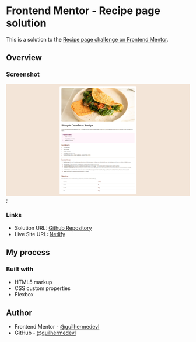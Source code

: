 # Frontend Mentor - Recipe page solution

This is a solution to the [Recipe page challenge on Frontend Mentor](https://www.frontendmentor.io/challenges/recipe-page-KiTsR8QQKm).

## Overview

### Screenshot

![](assets/images/screensht.jpg);

### Links

- Solution URL: [Github Repository](https://github.com/guilhermedevl/fm-recipe-chal)
- Live Site URL: [Netlify](https://guilhermedev-fm-receip.netlify.app/)

## My process

### Built with

- HTML5 markup
- CSS custom properties
- Flexbox

## Author

- Frontend Mentor - [@guilhermedevl](https://www.frontendmentor.io/profile/guilhermedevl)
- GitHub - [@guilhermedevl](https://github.com/guilhermedevl)
